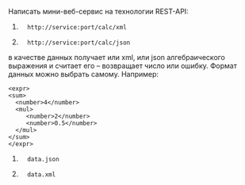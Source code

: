 Написать мини-веб-сервис на технологии REST-API:

1.       http://service:port/calc/xml
2.       http://service:port/calc/json
 
в качестве данных получает или xml, или json алгебраического выражения и считает его – возвращает число или ошибку. Формат данных можно выбрать самому. Например:

~~~
<expr>
<sum>
  <number>4</number>
  <mul>
     <number>2</number>
     <number>0.5</number>
  </mul>
</sum>
</expr>
~~~

1.       data.json
2.       data.xml
